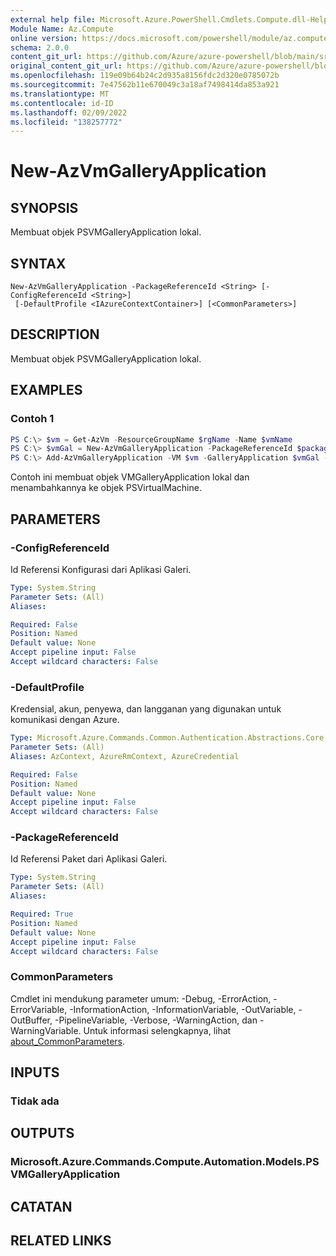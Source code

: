 ```yaml
---
external help file: Microsoft.Azure.PowerShell.Cmdlets.Compute.dll-Help.xml
Module Name: Az.Compute
online version: https://docs.microsoft.com/powershell/module/az.compute/new-azvmgalleryapplication
schema: 2.0.0
content_git_url: https://github.com/Azure/azure-powershell/blob/main/src/Compute/Compute/help/New-AzVmGalleryApplication.md
original_content_git_url: https://github.com/Azure/azure-powershell/blob/main/src/Compute/Compute/help/New-AzVmGalleryApplication.md
ms.openlocfilehash: 119e09b64b24c2d935a8156fdc2d320e0785072b
ms.sourcegitcommit: 7e47562b11e670049c3a18af7498414da853a921
ms.translationtype: MT
ms.contentlocale: id-ID
ms.lasthandoff: 02/09/2022
ms.locfileid: "138257772"
---
```

# New-AzVmGalleryApplication

## SYNOPSIS
Membuat objek PSVMGalleryApplication lokal.

## SYNTAX

```
New-AzVmGalleryApplication -PackageReferenceId <String> [-ConfigReferenceId <String>]
 [-DefaultProfile <IAzureContextContainer>] [<CommonParameters>]
```

## DESCRIPTION
Membuat objek PSVMGalleryApplication lokal.

## EXAMPLES

### Contoh 1
```powershell
PS C:\> $vm = Get-AzVm -ResourceGroupName $rgName -Name $vmName
PS C:\> $vmGal = New-AzVmGalleryApplication -PackageReferenceId $packageRefId -ConfigReferenceId $configRefId
PS C:\> Add-AzVmGalleryApplication -VM $vm -GalleryApplication $vmGal -Order 1
```

Contoh ini membuat objek VMGalleryApplication lokal dan menambahkannya ke objek PSVirtualMachine.

## PARAMETERS

### -ConfigReferenceId
Id Referensi Konfigurasi dari Aplikasi Galeri.

```yaml
Type: System.String
Parameter Sets: (All)
Aliases:

Required: False
Position: Named
Default value: None
Accept pipeline input: False
Accept wildcard characters: False
```

### -DefaultProfile
Kredensial, akun, penyewa, dan langganan yang digunakan untuk komunikasi dengan Azure.

```yaml
Type: Microsoft.Azure.Commands.Common.Authentication.Abstractions.Core.IAzureContextContainer
Parameter Sets: (All)
Aliases: AzContext, AzureRmContext, AzureCredential

Required: False
Position: Named
Default value: None
Accept pipeline input: False
Accept wildcard characters: False
```

### -PackageReferenceId
Id Referensi Paket dari Aplikasi Galeri.

```yaml
Type: System.String
Parameter Sets: (All)
Aliases:

Required: True
Position: Named
Default value: None
Accept pipeline input: False
Accept wildcard characters: False
```

### CommonParameters
Cmdlet ini mendukung parameter umum: -Debug, -ErrorAction, -ErrorVariable, -InformationAction, -InformationVariable, -OutVariable, -OutBuffer, -PipelineVariable, -Verbose, -WarningAction, dan -WarningVariable. Untuk informasi selengkapnya, lihat [about_CommonParameters](http://go.microsoft.com/fwlink/?LinkID=113216).

## INPUTS

### Tidak ada

## OUTPUTS

### Microsoft.Azure.Commands.Compute.Automation.Models.PSVMGalleryApplication

## CATATAN

## RELATED LINKS
